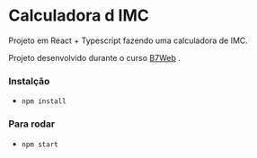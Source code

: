 # Calculadora d IMC

Projeto em React + Typescript fazendo uma calculadora de IMC.

Projeto desenvolvido durante o curso [B7Web](https://b7web.com.br) .

### Instalção
- `npm install`

### Para rodar 
- `npm start`